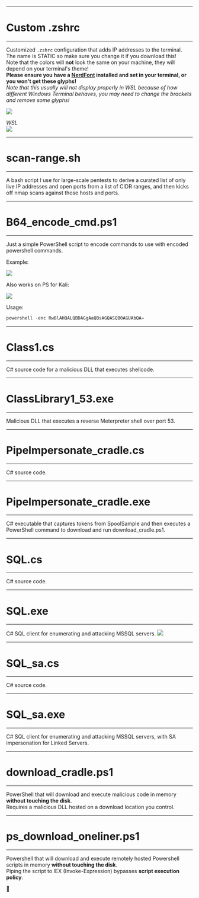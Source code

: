 -----
# Custom .zshrc
-----
Customized `.zshrc` configuration that adds IP addresses to the terminal.  
The name is STATIC so make sure you change it if you download this!  
Note that the colors will **not** look the same on your machine, they will depend on your terminal's theme!  
__Please ensure you have a [NerdFont](https://www.nerdfonts.com/) installed and set in your terminal, or you won't get these glyphs!__  
*Note that this usually will not display properly in WSL because of how different Windows Terminal behaves, you may need to change the brackets and remove some glyphs!*

![](https://i.imgur.com/el16Csd.png)

*WSL*  
![](https://i.imgur.com/HBKiwQE.png)

-----
# scan-range.sh
-----
A bash script I use for large-scale pentests to derive a curated list of only live IP addresses and open ports from a list of CIDR ranges, and then kicks off nmap scans against those hosts and ports.

-----
# B64_encode_cmd.ps1
-----
Just a simple PowerShell script to encode commands to use with encoded powershell commands.

Example:

![](https://i.imgur.com/ewLWGNe.png)

Also works on PS for Kali:

![](https://i.imgur.com/BMibZv1.png)

Usage:
```powershell
powershell -enc RwBlAHQALQBDAGgAaQBsAGQASQB0AGUAbQA=
```

-----
# Class1.cs
-----
C# source code for a malicious DLL that executes shellcode.

-----
# ClassLibrary1_53.exe
-----
Malicious DLL that executes a reverse Meterpreter shell over port 53.

-----
# PipeImpersonate_cradle.cs
-----
C# source code.

-----
# PipeImpersonate_cradle.exe
-----
C# executable that captures tokens from SpoolSample and then executes a PowerShell command to download and run download_cradle.ps1.

-----
# SQL.cs
-----
C# source code.

-----
# SQL.exe
-----
C# SQL client for enumerating and attacking MSSQL servers.
![](https://i.imgur.com/iRdLiY5.png)

-----
# SQL_sa.cs
-----
C# source code.

-----
# SQL_sa.exe
-----
C# SQL client for enumerating and attacking MSSQL servers, with SA impersonation for Linked Servers.

-----
# download_cradle.ps1
-----
PowerShell that will download and execute malicious code in memory **without touching the disk**. <br />
Requires a malicious DLL hosted on a download location you control.

-----
# ps_download_oneliner.ps1
-----
Powershell that will download and execute remotely hosted Powershell scripts in memory **without touching the disk**. <br />
Piping the script to IEX (Invoke-Expression) bypasses **script execution policy**.
  
  
  
  
  
👀
